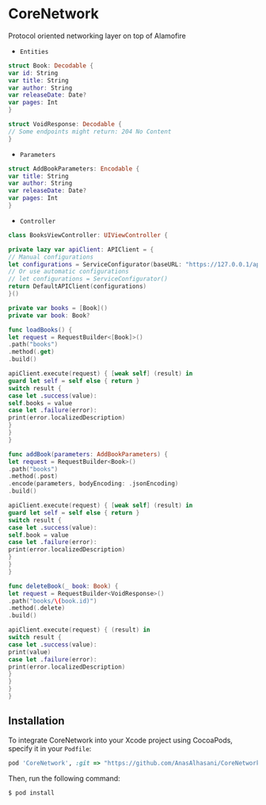 # CoreNetwork
Protocol oriented networking layer on top of Alamofire
* `Entities` 

```swift
struct Book: Decodable {
var id: String
var title: String
var author: String
var releaseDate: Date?
var pages: Int
}

struct VoidResponse: Decodable {
// Some endpoints might return: 204 No Content
}
```

* `Parameters` 

```swift
struct AddBookParameters: Encodable {
var title: String
var author: String
var releaseDate: Date?
var pages: Int
}
```


* `Controller` 

```swift
class BooksViewController: UIViewController {

private lazy var apiClient: APIClient = {
// Manual configurations
let configurations = ServiceConfigurator(baseURL: "https://127.0.0.1/api")
// Or use automatic configurations
// let configurations = ServiceConfigurator()
return DefaultAPIClient(configurations)
}()

private var books = [Book]()
private var book: Book?

func loadBooks() {
let request = RequestBuilder<[Book]>()
.path("books")
.method(.get)
.build()

apiClient.execute(request) { [weak self] (result) in
guard let self = self else { return }
switch result {
case let .success(value):
self.books = value
case let .failure(error):
print(error.localizedDescription)
}
}
}

func addBook(parameters: AddBookParameters) {
let request = RequestBuilder<Book>()
.path("books")
.method(.post)
.encode(parameters, bodyEncoding: .jsonEncoding)
.build()

apiClient.execute(request) { [weak self] (result) in
guard let self = self else { return }
switch result {
case let .success(value):
self.book = value
case let .failure(error):
print(error.localizedDescription)
}
}
}

func deleteBook(_ book: Book) {
let request = RequestBuilder<VoidResponse>()
.path("books/\(book.id)")
.method(.delete)
.build()

apiClient.execute(request) { (result) in
switch result {
case let .success(value):
print(value)
case let .failure(error):
print(error.localizedDescription)
}
}
}
}
```
## Installation

To integrate CoreNetwork into your Xcode project using CocoaPods, specify it in your `Podfile`:

```ruby
pod 'CoreNetwork', :git => "https://github.com/AnasAlhasani/CoreNetwork"
```

Then, run the following command:

```bash
$ pod install
```
